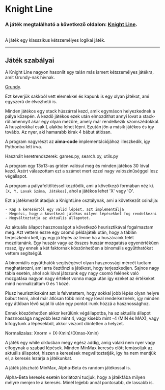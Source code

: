 # Knight Line
### A játék megtalálható a következő oldalon: [Knight Line](http://mrraow.com/index.php/aiai-home/).
<br>
A játék egy klasszikus kétszemélyes logikai játék.
<hr>

## Játék szabályai

A Knight Line nagyon hasonlit egy talán más ismert kétszemélyes játékra, amit Grundy-nak hivnak. 

[Grundy](https://en.wikipedia.org/wiki/Grundy%27s_game).

Ezt keverjük sakkból vett elemekkel és kapunk is egy olyan játékot, ami egyszerű de élvezhető is.

Minden játékos egy stack húszárral kezd, amik egymáson helyezkednek a pálya közepén. A kezdő játékos ezek után elmozdithat annyi lovat a stack-ről amennyit akar egy olyan mezőre, amely már rendelkezik szomszédokkal. A huszárokkal csak L alakba lehet lépni. Ezután jön a másik játékos és igy tovább. Az nyer, aki hamarabb kirak 4 bábut átlósan.

A program nagyrészt az <strong>aima-code</strong> implementációjához illeszkedik, igy Pythonba lett irva.

Használt keretrendszerek: games.py, search.py, utils.py

A program egy 13x13-as griden valósul meg és minden játékos 30 lóval kezd. Azért válaszottam ezt a számot mert ezzel nagy valószinűséggel lesz végállapot.

A program a pályafeltöltéssel kezdődik, ami a következő formában néz ki. <code>[X, Y, Lovak Száma, Játékos]</code>, ahol a játékos lehet 'X' vagy 'O'.

Ezt a játékmezőt átadjuk a KnightLine osztálynak, ami a következőt csinálja:
    
    - Kap a kereséstől egy valid lépést, azt implementálja
    - Megnézi, hogy a következő játékos milyen lépésekkel fog rendelkezni
    - Megváltoztatja az aktuális állapotot.

Az aktuális állapot hasznosságot a következő heurisztikával fogalmaztam meg. Azt vettem észre egy csomó példajáték után, hogy a táblán terjeszkedni kell, igy egy jó lépés az lenne ha a huszáraink felét mozditanánk. Egy huszár vagy az összes huszár mozgatása egyenértékűen rossz, igy ennek a két faktornak köszönhetően a binomális együtthatókat vettem segitségül.

A binomiális együtthatók segitségével olyan hasznossági mércét tudtam meghatározni, ami arra ösztönzi a játékost, hogy terjeszkedjen. Sajnos nagy tábla esetén, ahol sok lóval játszunk egy nagy csomó felének való mozgatása nagyon nagy értéket vonna maga után igy ezeket az értékeket mind normalizáltam 0 és 1 közé. 

Plusz heurisztikaként azt is felvetettem, hogy sokkal jobb lépés olyan helyre bábut tenni, ahol már átlósan több mint egy lóval rendelkeznénk, igy minden egy átlóban lévő saját ló után egy pontot irunk hózzá a hasznossághoz. 

Ennek köszönhetően akkor kerülünk végállapotba, ha az aktuális állapot hasznossága nagyobb lesz mint 4, vagy kisebb mint -4 (MIN és MAX), vagy kifogytunk a lépésekből, akkor viszont döntetlen a helyzet.

Normalizalas: Xnorm = (X-Xmin)/(Xmax-Xmin)

A játék egy while ciklusban megy egész addig, amig valaki nem nyer vagy elfogynak a szabad lépések. Minden MinMax keresés előtt lemásoljuk az aktuális állapotot, hiszen a keresések megváltoztatják, igy ha nem mentjük el, a keresés lezárja a játékunkat.

A játék játszható MinMax, Alpha-Beta és random játékossal is. 

Alpha-Beta keresés esetén korlátozni tudjuk, hogy a játékfába milyen mélyre menjen le a keresés. Minél lejjebb annál pontosabb, de lassabb is.
